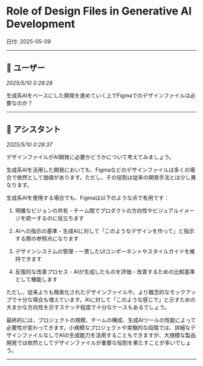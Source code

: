 # Role of Design Files in Generative AI Development

日付: 2025-05-09

---

## 👤 ユーザー
*2025/5/10 0:28:28*

生成系AIをベースにした開発を進めていく上でFigmaでのデザインファイルは必要なのか？

---

## 🤖 アシスタント
*2025/5/10 0:28:37*

デザインファイルがAI開発に必要かどうかについて考えてみましょう。

生成系AIを活用した開発においても、Figmaなどのデザインファイルは多くの場合で依然として価値があります。ただし、その役割は従来の開発手法とは少し異なります。

生成系AIを使用する場合でも、Figmaは以下のような点で有用です：

1. 明確なビジョンの共有 - チーム間でプロダクトの方向性やビジュアルイメージを統一するのに役立ちます

2. AIへの指示の基準 - 生成AIに対して「このようなデザインを作って」と指示する際の参照点になります

3. デザインシステムの管理 - 一貫したUIコンポーネントやスタイルガイドを維持できます

4. 反復的な改善プロセス - AIが生成したものを評価・改善するための比較基準として機能します

ただし、従来よりも簡素化されたデザインファイルや、より概念的なモックアップで十分な場合も増えています。AIに対して「このような感じで」と示すための大まかな方向性を示すスケッチ程度で十分なケースもあるでしょう。

最終的には、プロジェクトの規模、チームの構成、生成AIツールの性能によって必要性が変わってきます。小規模なプロジェクトや実験的な段階では、詳細なデザインファイルなしでAIの生成能力を活用することもできますが、大規模な製品開発では依然としてデザインファイルが重要な役割を果たすことが多いでしょう。

---
